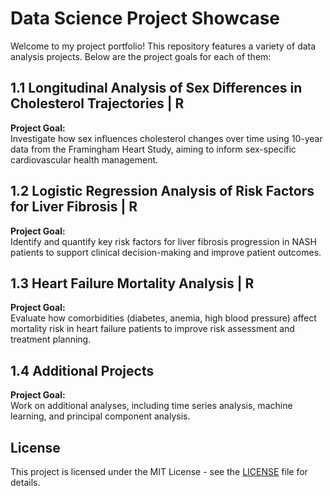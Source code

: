 # Data Science Project Showcase

Welcome to my project portfolio! This repository features a variety of data analysis projects. Below are the project goals for each of them:

## 1.1 Longitudinal Analysis of Sex Differences in Cholesterol Trajectories | R  
**Project Goal:**  
Investigate how sex influences cholesterol changes over time using 10-year data from the Framingham Heart Study, aiming to inform sex-specific cardiovascular health management.

## 1.2 Logistic Regression Analysis of Risk Factors for Liver Fibrosis | R  
**Project Goal:**  
Identify and quantify key risk factors for liver fibrosis progression in NASH patients to support clinical decision-making and improve patient outcomes.

## 1.3 Heart Failure Mortality Analysis | R  
**Project Goal:**  
Evaluate how comorbidities (diabetes, anemia, high blood pressure) affect mortality risk in heart failure patients to improve risk assessment and treatment planning.

## 1.4 Additional Projects  
**Project Goal:**  
Work on additional analyses, including time series analysis, machine learning, and principal component analysis.

## License

This project is licensed under the MIT License - see the [LICENSE](LICENSE) file for details.
